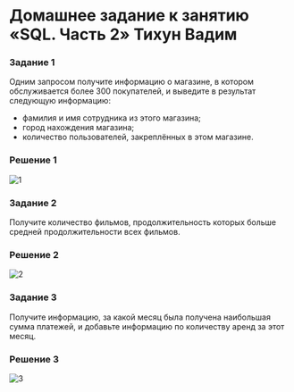 # Домашнее задание к занятию «SQL. Часть 2» Тихун Вадим 

### Задание 1

Одним запросом получите информацию о магазине, в котором обслуживается более 300 покупателей, и выведите в результат следующую информацию: 
- фамилия и имя сотрудника из этого магазина;
- город нахождения магазина;
- количество пользователей, закреплённых в этом магазине.

### Решение 1


![1](https://github.com/sailent9/SQL2/assets/130309754/f5a1b5cc-7684-4843-8d6b-567cf421bf5b)

### Задание 2

Получите количество фильмов, продолжительность которых больше средней продолжительности всех фильмов.

### Решение 2

![2](https://github.com/sailent9/SQL2/assets/130309754/003e2d39-cb39-420f-80ab-e45db24e93dc)


### Задание 3

Получите информацию, за какой месяц была получена наибольшая сумма платежей, и добавьте информацию по количеству аренд за этот месяц.

### Решение 3

![3](https://github.com/sailent9/SQL2/assets/130309754/2db45acc-97ab-4b2c-ab63-369f93c45e9a)
